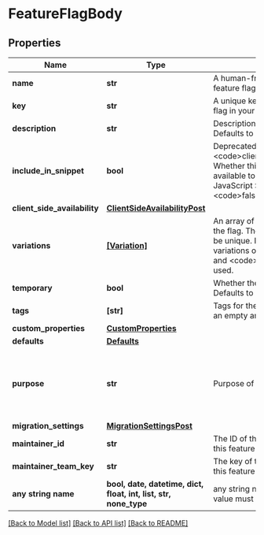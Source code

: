 # FeatureFlagBody


## Properties
Name | Type | Description | Notes
------------ | ------------- | ------------- | -------------
**name** | **str** | A human-friendly name for the feature flag | 
**key** | **str** | A unique key used to reference the flag in your code | 
**description** | **str** | Description of the feature flag. Defaults to an empty string. | [optional] 
**include_in_snippet** | **bool** | Deprecated, use &lt;code&gt;clientSideAvailability&lt;/code&gt;. Whether this flag should be made available to the client-side JavaScript SDK. Defaults to &lt;code&gt;false&lt;/code&gt;. | [optional] 
**client_side_availability** | [**ClientSideAvailabilityPost**](ClientSideAvailabilityPost.md) |  | [optional] 
**variations** | [**[Variation]**](Variation.md) | An array of possible variations for the flag. The variation values must be unique. If omitted, two boolean variations of &lt;code&gt;true&lt;/code&gt; and &lt;code&gt;false&lt;/code&gt; will be used. | [optional] 
**temporary** | **bool** | Whether the flag is a temporary flag. Defaults to &lt;code&gt;true&lt;/code&gt;. | [optional] 
**tags** | **[str]** | Tags for the feature flag. Defaults to an empty array. | [optional] 
**custom_properties** | [**CustomProperties**](CustomProperties.md) |  | [optional] 
**defaults** | [**Defaults**](Defaults.md) |  | [optional] 
**purpose** | **str** | Purpose of the flag | [optional]  if omitted the server will use the default value of "migration"
**migration_settings** | [**MigrationSettingsPost**](MigrationSettingsPost.md) |  | [optional] 
**maintainer_id** | **str** | The ID of the member who maintains this feature flag | [optional] 
**maintainer_team_key** | **str** | The key of the team that maintains this feature flag | [optional] 
**any string name** | **bool, date, datetime, dict, float, int, list, str, none_type** | any string name can be used but the value must be the correct type | [optional]

[[Back to Model list]](../README.md#documentation-for-models) [[Back to API list]](../README.md#documentation-for-api-endpoints) [[Back to README]](../README.md)


